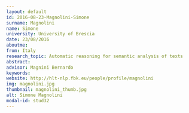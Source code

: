```yaml
---
layout: default 
id: 2016-08-23-Magnolini-Simone
surname: Magnolini
name: Simone
university: University of Brescia
date: 23/08/2016
aboutme: 
from: Italy
research_topic: Automatic reasoning for semantic analysis of texts
abstract: 
advisor: Magnini Bernardo
keywords: 
website: http://hlt-nlp.fbk.eu/people/profile/magnolini
img: magnolini.jpg
thumbnail: magnolini_thumb.jpg
alt: Simone Magnolini
modal-id: stud32
---
```

